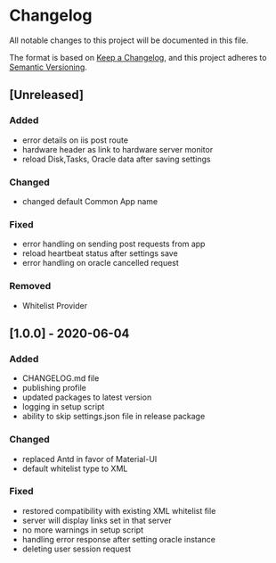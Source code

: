 # Changelog

All notable changes to this project will be documented in this file.

The format is based on [Keep a Changelog](https://keepachangelog.com/en/1.0.0/),
and this project adheres to [Semantic Versioning](https://semver.org/spec/v2.0.0.html).

## [Unreleased]

### Added

- error details on iis post route
- hardware header as link to hardware server monitor
- reload Disk,Tasks, Oracle data after saving settings

### Changed

- changed default Common App name

### Fixed

- error handling on sending post requests from app
- reload heartbeat status after settings save
- error handling on oracle cancelled request

### Removed

- Whitelist Provider

## [1.0.0] - 2020-06-04

### Added

- CHANGELOG.md file
- publishing profile
- updated packages to latest version
- logging in setup script
- ability to skip settings.json file in release package

### Changed

- replaced Antd in favor of Material-UI
- default whitelist type to XML

### Fixed

- restored compatibility with existing XML whitelist file
- server will display links set in that server
- no more warnings in setup script
- handling error response after setting oracle instance
- deleting user session request

<!-- ## [1.0.0] - 2017-06-20 -->
<!-- Added
Changed
Deprecated
Removed
Fixed
Security -->
